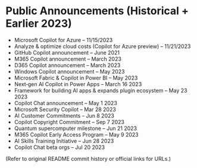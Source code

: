 # Public Announcements (Historical + Earlier 2023)
* Microsoft Copilot for Azure – 11/15/2023
* Analyze & optimize cloud costs (Copilot for Azure preview) – 11/21/2023
* GitHub Copilot announcement – June 2021
* M365 Copilot announcement – March 2023
* D365 Copilot announcement – March 2023
* Windows Copilot announcement – May 2023
* Microsoft Fabric & Copilot in Power BI – May 2023
* Next‑gen AI Copilot in Power Apps – March 16 2023
* Framework for building AI apps & expands plugin ecosystem – May 23 2023
* Copilot Chat announcement – May 1 2023
* Microsoft Security Copilot – Mar 28 2023
* AI Customer Commitments – Jun 8 2023
* Copilot Copyright Commitment – Sep 7 2023
* Quantum supercomputer milestone – Jun 21 2023
* M365 Copilot Early Access Program – May 9 2023
* AI Skills Training Initiative – Jun 28 2023
* Copilot Chat beta orgs – Jul 20 2023

(Refer to original README commit history or official links for URLs.)
